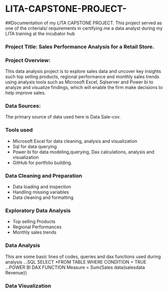 # LITA-CAPSTONE-PROJECT-
##Documentation of my LITA CAPSTONE PROJECT. This project served as one of the criterials/ requirements in certifying me a data analyst during my LITA training at the incubator hub 
### Project Title: Sales Performance Analysis for a Retail Store.
### Project Overview: 
This data analysis project is to explore sales data and uncover key insights such top selling products, regional performance and monthly sales trends using analysis tools such as Microsoft Excel, Sqlserver and Power bi to analyze and visualize findings, which will enable the firm make decisions to help improve sales.

### Data Sources: 
The primary source of data used here is Data Sale-csv.

### Tools used
- Microsoft Excel for data cleaning, analysis and visualization
- Sql for data querying
- Power bi for data modeling,querying, Dax calculations, analysis and visualization
- GitHub for portfolio building.

### Data Cleaning and Preparation 
- Data loading and inspection
- Handling missing variables
- Data cleaning and formatting

### Exploratory Data Analysis 
- Top selling Products
- Regional Performances
- Monthly sales trends

### Data Analysis 
This are some basic lines of codes, queries and dax functions used during analysis 
...SQL
SELECT *FROM TABLE
WHERE CONDITION = TRUE
...POWER BI DAX FUNCTION 
Measure = Sum{Sales data(salesdata Revenue})
### Data Visualization 





 

